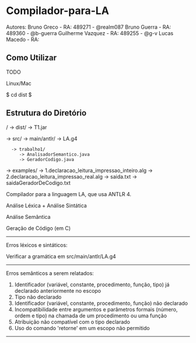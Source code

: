 # Compilador-para-LA

Autores:
Bruno Greco - RA: 489271 - @realm087
Bruno Guerra - RA: 489360 - @b-guerra
Guilherme Vazquez - RA: 489255 - @g-v
Lucas Macedo - RA:

## Como Utilizar

TODO

Linux/Mac

$ cd dist
$ 

## Estrutura do Diretório

/
   -> dist/
      -> T1.jar

   -> src/
      -> main/antlr/
         -> LA.g4
      
      -> trabalho1/
         -> AnalisadorSemantico.java
         -> GeradorCodigo.java

   -> examples/
      -> 1.declaracao_leitura_impressao_inteiro.alg
      -> 2.declaracao_leitura_impressao_real.alg
      -> saida.txt
      -> saidaGeradorDeCodigo.txt
  




Compilador para a linguagem LA, que usa ANTLR 4.

Análise Léxica + Análise Sintática

Análise Semântica

Geração de Código (em C)

----------------------------

Erros léxicos e sintáticos:

Verificar a gramática em src/main/antlr/LA.g4

----------------------------

Erros semânticos a serem relatados:

1) Identificador (variável, constante, procedimento, função, tipo) já declarado anteriormente no escopo
2) Tipo não declarado
3) Identificador (variável, constante, procedimento, função) não declarado
4) Incompatibilidade entre argumentos e parâmetros formais (número, ordem e tipo) na chamada de um procedimento ou uma função
5) Atribuição não compatível com o tipo declarado
6) Uso do comando 'retorne' em um escopo não permitido

-----------------------------
